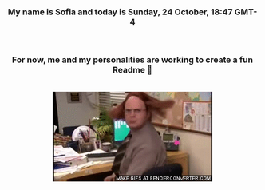 


<div align="center">
<h3 >My name is Sofia and today is Sunday, 24 October, 18:47 GMT-4</h3><br>
<h3 >For now, me and my personalities are working to create a fun Readme 👋
</h3><br>
<img src='img/dwight.gif' alt='working...'/>
</div>
